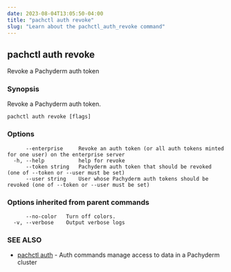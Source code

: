 ```yaml
---
date: 2023-08-04T13:05:50-04:00
title: "pachctl auth revoke"
slug: "Learn about the pachctl_auth_revoke command"
---
```


## pachctl auth revoke

Revoke a Pachyderm auth token

### Synopsis

Revoke a Pachyderm auth token.

```
pachctl auth revoke [flags]
```

### Options

```
      --enterprise     Revoke an auth token (or all auth tokens minted for one user) on the enterprise server
  -h, --help           help for revoke
      --token string   Pachyderm auth token that should be revoked (one of --token or --user must be set)
      --user string    User whose Pachyderm auth tokens should be revoked (one of --token or --user must be set)
```

### Options inherited from parent commands

```
      --no-color   Turn off colors.
  -v, --verbose    Output verbose logs
```

### SEE ALSO

* [pachctl auth](/commands/pachctl_auth/)	 - Auth commands manage access to data in a Pachyderm cluster

